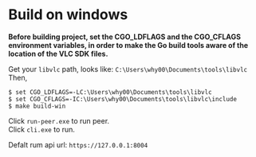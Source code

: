 # Build on windows  
**Before building project, set the CGO_LDFLAGS and the CGO_CFLAGS environment variables, in order to make the Go build tools aware of the location of the VLC SDK files.**

Get your `libvlc` path,  looks like: `C:\Users\why00\Documents\tools\libvlc`  
Then,  
```
$ set CGO_LDFLAGS=-LC:\Users\why00\Documents\tools\libvlc
$ set CGO_CFLAGS=-IC:\Users\why00\Documents\tools\libvlc\include
$ make build-win
```

Click `run-peer.exe` to run peer.  
Click `cli.exe` to run.  

Defalt rum api url: `https://127.0.0.1:8004`